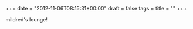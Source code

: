 +++
date = "2012-11-06T08:15:31+00:00"
draft = false
tags = 
title = ""
+++
<p>mildred's lounge!</p> 